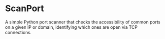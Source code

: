 # ScanPort
A simple Python port scanner that checks the accessibility of common ports on a given IP or domain, identifying which ones are open via TCP connections.
